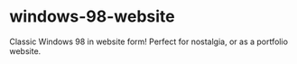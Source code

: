 # windows-98-website
Classic Windows 98 in website form! Perfect for nostalgia, or as a portfolio website.
